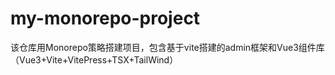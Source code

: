 # my-monorepo-project
该仓库用Monorepo策略搭建项目，包含基于vite搭建的admin框架和Vue3组件库（Vue3+Vite+VitePress+TSX+TailWind）
